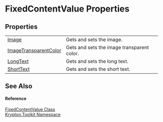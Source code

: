 # FixedContentValue Properties




## Properties
<table>
<tr>
<td><a href="4ad01930-9109-157e-260b-88f5337150a3.md">Image</a></td>
<td>Gets and sets the image.</td></tr>
<tr>
<td><a href="1c6d6973-361c-3432-8aff-80ca01e61712.md">ImageTransparentColor</a></td>
<td>Gets and sets the image transparent color.</td></tr>
<tr>
<td><a href="f2623776-e78a-d05a-b33b-70b6ad7397f9.md">LongText</a></td>
<td>Gets and sets the long text.</td></tr>
<tr>
<td><a href="e81c3599-80bb-4dfa-ce7b-77a0210f1f32.md">ShortText</a></td>
<td>Gets and sets the short text.</td></tr>
</table>

## See Also


#### Reference
<a href="87f3e96f-dabb-7115-7a4a-4979fdf80bf4.md">FixedContentValue Class</a>  
<a href="79d2eac2-21f4-54ff-7552-b20c33c30600.md">Krypton.Toolkit Namespace</a>  
